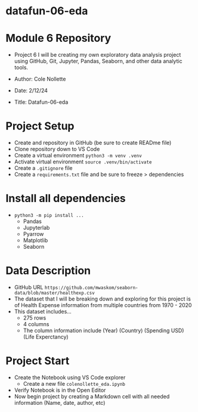 # datafun-06-eda

# Module 6 Repository
- Project 6 I will be creating my own exploratory data analysis project using GitHub, Git, Jupyter, Pandas, Seaborn, and other data analytic tools.

- Author: Cole Nollette

- Date: 2/12/24

- Title: Datafun-06-eda

# Project Setup
- Create and repository in GitHub (be sure to create READme file)
- Clone repository down to VS Code 
- Create a virtual environment ``python3 -m venv .venv``
- Activate virtual environment ``source .venv/bin/activate``
- Create a ``.gitignore`` file
- Create a ``requirements.txt`` file and be sure to freeze > dependencies

# Install all dependencies
- ``python3 -m pip install ...``
    - Pandas
    - Jupyterlab
    - Pyarrow
    - Matplotlib
    - Seaborn

# Data Description
- GitHub URL ``https://github.com/mwaskom/seaborn-data/blob/master/healthexp.csv``
- The dataset that I will be breaking down and exploring for this project is of Health Expense information from multiple countries from 1970 - 2020
- This dataset includes...
    - 275 rows
    - 4 columns
    - The column information include (Year) (Country) (Spending USD) (Life Experctancy)


# Project Start
- Create the Notebook using VS Code explorer
    - Create a new file ``colenollette_eda.ipynb`` 
- Verify Notebook is in the Open Editor
- Now begin project by creating a Markdown cell with all needed information (Name, date, author, etc)


